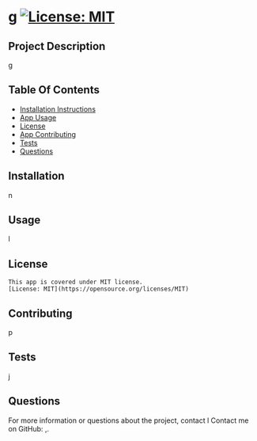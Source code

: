 # g   [![License: MIT](https://img.shields.io/badge/License-MIT-yellow.svg)](https://opensource.org/licenses/MIT)

  ## Project Description
  g

  ## Table Of Contents
  - [Installation Instructions](#installation)
  - [App Usage](#usage)
  - [License](#license)
  - [App Contributing](#contributing)
  - [Tests](#tests)
  - [Questions](#questions)
  

  ## Installation
  n 

  ## Usage
  l

  ## License
  
    This app is covered under MIT license.
    [License: MIT](https://opensource.org/licenses/MIT)
    

  ## Contributing 
  p

  ## Tests
  j

  ## Questions
  For more information or questions about the project, contact l
  Contact me on GitHub: [,](https://github.com/,/).

